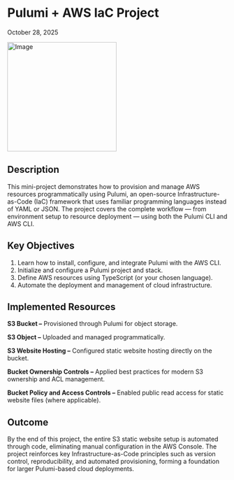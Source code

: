 # Pulumi + AWS IaC Project
October 28, 2025

<img width="250" height="250" alt="Image" src="https://github.com/user-attachments/assets/03e20b2d-b5e9-4a7e-8287-edb506d2c9ce" />

## Description

This mini-project demonstrates how to provision and manage AWS resources programmatically using Pulumi, an open-source Infrastructure-as-Code (IaC) framework that uses familiar programming languages instead of YAML or JSON. The project covers the complete workflow — from environment setup to resource deployment — using both the Pulumi CLI and AWS CLI.

## Key Objectives

1. Learn how to install, configure, and integrate Pulumi with the AWS CLI.
2. Initialize and configure a Pulumi project and stack.
3. Define AWS resources using TypeScript (or your chosen language).
4. Automate the deployment and management of cloud infrastructure.

## Implemented Resources

**S3 Bucket –** Provisioned through Pulumi for object storage.

**S3 Object –** Uploaded and managed programmatically.

**S3 Website Hosting –** Configured static website hosting directly on the bucket.

**Bucket Ownership Controls –** Applied best practices for modern S3 ownership and ACL management.

**Bucket Policy and Access Controls –** Enabled public read access for static website files (where applicable).

## Outcome

By the end of this project, the entire S3 static website setup is automated through code, eliminating manual configuration in the AWS Console. The project reinforces key Infrastructure-as-Code principles such as version control, reproducibility, and automated provisioning, forming a foundation for larger Pulumi-based cloud deployments.
